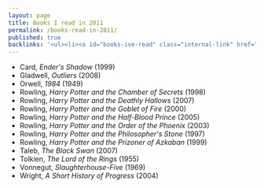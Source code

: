 ```yaml
---
layout: page
title: Books I read in 2011
permalink: /books-read-in-2011/
published: true
backlinks: '<ul><li><a id="books-ive-read" class="internal-link" href="/books-ive-read/">Books I&#39;ve read</a></li></ul>'
---
```


* Card, _Ender's Shadow_ (1999) 
* Gladwell, _Outliers_ (2008) 
* Orwell, _1984_ (1949) 
* Rowling, _Harry Potter and the Chamber of Secrets_ (1998) 
* Rowling, _Harry Potter and the Deathly Hallows_ (2007) 
* Rowling, _Harry Potter and the Goblet of Fire_ (2000) 
* Rowling, _Harry Potter and the Half-Blood Prince_ (2005) 
* Rowling, _Harry Potter and the Order of the Phoenix_ (2003) 
* Rowling, _Harry Potter and the Philosopher's Stone_ (1997) 
* Rowling, _Harry Potter and the Prizoner of Azkaban_ (1999) 
* Taleb, _The Black Swan_ (2007) 
* Tolkien, _The Lord of the Rings_ (1955) 
* Vonnegut, _Slaughterhouse-Five_ (1969) 
* Wright, _A Short History of Progress_ (2004) 
